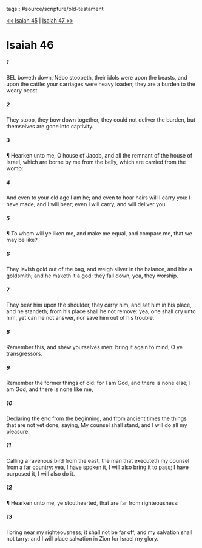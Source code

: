 tags:: #source/scripture/old-testament

[<< Isaiah 45](source/scripture/old-testament/23_Isaiah/Isaiah_45.md) | [Isaiah 47 >>](source/scripture/old-testament/23_Isaiah/Isaiah_47.md)

# Isaiah 46

##### 1

BEL boweth down, Nebo stoopeth, their idols were upon the beasts, and upon the cattle: your carriages were heavy loaden; they are a burden to the weary beast.

##### 2

They stoop, they bow down together, they could not deliver the burden, but themselves are gone into captivity.

##### 3

¶ Hearken unto me, O house of Jacob, and all the remnant of the house of Israel, which are borne by me from the belly, which are carried from the womb:

##### 4

And even to your old age I am he; and even to hoar hairs will I carry you: I have made, and I will bear; even I will carry, and will deliver you.

##### 5

¶ To whom will ye liken me, and make me equal, and compare me, that we may be like?

##### 6

They lavish gold out of the bag, and weigh silver in the balance, and hire a goldsmith; and he maketh it a god: they fall down, yea, they worship.

##### 7

They bear him upon the shoulder, they carry him, and set him in his place, and he standeth; from his place shall he not remove: yea, one shall cry unto him, yet can he not answer, nor save him out of his trouble.

##### 8

Remember this, and shew yourselves men: bring it again to mind, O ye transgressors.

##### 9

Remember the former things of old: for I am God, and there is none else; I am God, and there is none like me,

##### 10

Declaring the end from the beginning, and from ancient times the things that are not yet done, saying, My counsel shall stand, and I will do all my pleasure:

##### 11

Calling a ravenous bird from the east, the man that executeth my counsel from a far country: yea, I have spoken it, I will also bring it to pass; I have purposed it, I will also do it.

##### 12

¶ Hearken unto me, ye stouthearted, that are far from righteousness:

##### 13

I bring near my righteousness; it shall not be far off, and my salvation shall not tarry: and I will place salvation in Zion for Israel my glory.
